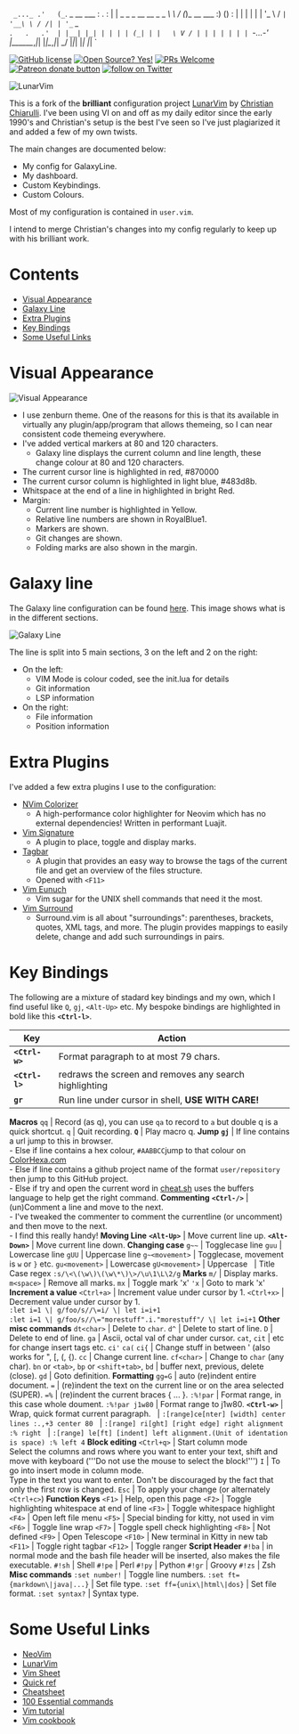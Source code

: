 `
   _..._
 .'   (_`.    _                         __     ___
:  .      :  | |   _   _ _ __   __ _ _ _\ \   / (_)_ __ ___
:)    ()  :  | |  | | | | '_ \ / _` | '__\ \ / /| | '_ ` _ \
`.   .   .'  | |__| |_| | | | | (_| | |   \ V / | | | | | | |
  `-...-'    |_____\__,_|_| |_|\__,_|_|    \_/  |_|_| |_| |_|
`

<!-- Christian Information -->
<!-- {{{1 -->
[![GitHub license](https://img.shields.io/github/license/ChristianChiarulli/LunarVim)](https://github.com/ChristianChiarulli/LunarVim/blob/master/LICENSE)
[![Open Source? Yes!](https://badgen.net/badge/Open%20Source%20%3F/Yes%21/blue?icon=github)](https://github.com/ChristianChiarulli/lunarvim)
[![PRs Welcome](https://img.shields.io/badge/PRs-welcome-brightgreen.svg?style=flat-square)](http://makeapullrequest.com)
<a href="https://patreon.com/chrisatmachine" title="Donate to this project using Patreon"><img src="https://img.shields.io/badge/patreon-donate-yellow.svg" alt="Patreon donate button" /></a>
<a href="https://twitter.com/intent/follow?screen_name=chrisatmachine"><img src="https://img.shields.io/twitter/follow/chrisatmachine?style=social&logo=twitter" alt="follow on Twitter"></a>
<!-- }}}1 -->

<!-- Main Image -->
<!-- {{{1 -->
![LunarVim](./utils/media/demoScreen.png)
<!-- }}}1 -->

<!-- Introduction -->
<!-- {{{1 -->

This is a fork of the **brilliant** configuration project
[LunarVim](https://github.com/ChristianChiarulli/LunarVim) by [Christian
Chiarulli](https://twitter.com/intent/follow?screen_name=chrisatmachine).
I've been using VI on and off as my daily editor since the early 1990's and
Christian's setup is the best I've seen so I've just plagiarized it and added a
few of my own twists.

The main changes are documented below:

- My config for GalaxyLine.
- My dashboard.
- Custom Keybindings.
- Custom Colours.

Most of my configuration is contained in `user.vim`.

I intend to merge Christian's changes into my config regularly to keep up with
his brilliant work.

<!-- }}}1 -->

# Contents
<!-- {{{1 -->
- [Visual Appearance](#visual-appearance)
- [Galaxy Line](#galaxy-line)
- [Extra Plugins](#extra-plugins)
- [Key Bindings](#key-bindings)
- [Some Useful Links](#some-useful-links)
<!-- }}}1 -->

# Visual Appearance
<!-- {{{1 -->
![Visual Appearance](./utils/media/VisualAppearance.png)
- I use zenburn theme.  One of the reasons for this is that its available in virtually
  any plugin/app/program that allows themeing, so I can near consistent code themeing
  everywhere.
- I've added vertical markers at 80 and 120 characters.
  - Galaxy line displays the current column and line length, these change colour at 80 and 120 characters.
- The current cursor line is highlighted in red, #870000
- The current cursor column is highlighted in light blue, #483d8b.
- Whitspace at the end of a line in highlighted in bright Red.
- Margin:
  - Current line number is highlighted in Yellow.
  - Relative line numbers are shown in RoyalBlue1.
  - Markers are shown.
  - Git changes are shown.
  - Folding marks are also shown in the margin.
<!-- }}}1 -->

# Galaxy line
<!-- {{{1 -->
The Galaxy line configuration can be found [here](https://github.com/jimcornmell/LunarVim/blob/master/lua/lv-galaxyline/init.lua).
This image shows what is in the different sections.

![Galaxy Line](./utils/media/GalaxyLine.svg)

The line is split into 5 main sections, 3 on the left and 2 on the right:

- On the left:
  - VIM Mode is colour coded, see the init.lua for details
  - Git information
  - LSP information
- On the right:
  - File information
  - Position information
<!-- }}}1 -->

# Extra Plugins
<!-- {{{1 -->
I've added a few extra plugins I use to the configuration:

- [NVim Colorizer](https://github.com/norcalli/nvim-colorizer.lua)
  - A high-performance color highlighter for Neovim which has no external dependencies! Written in performant Luajit.
- [Vim Signature](https://github.com/kshenoy/vim-signature)
  - A plugin to place, toggle and display marks.
- [Tagbar](https://github.com/preservim/tagbar)
  - A plugin that provides an easy way to browse the tags of the current file and get an overview of the files structure.
  - Opened with `<F11>`
- [Vim Eunuch](https://github.com/tpope/vim-eunuch)
  - Vim sugar for the UNIX shell commands that need it the most.
- [Vim Surround](https://github.com/tpope/vim-surround)
  - Surround.vim is all about "surroundings": parentheses, brackets, quotes,
    XML tags, and more. The plugin provides mappings to easily delete, change and add such surroundings in pairs.
<!-- }}}1 -->

# Key Bindings
<!-- {{{1 -->

The following are a mixture of stadard key bindings and my own, which I find
useful like `Q`, `gj`, `<Alt-Up>` etc.   My bespoke bindings are highlighted in bold like this **`<Ctrl-l>`**.

Key                                    | Action
-------------------------------------- | ---------------------------------
**`<Ctrl-w>`**                     | Format paragraph to at most 79 chars.
**`<Ctrl-l>`**                     | redraws the screen and removes any search highlighting
**`gr`**                           | Run line under cursor in shell, **USE WITH CARE!**
__Macros__
`qq`                               | Record (as q), you can use `qa` to record to `a` but double q is a quick shortcut.
`q`                                | Quit recording.
**`Q`**                            | Play macro q.
__Jump__
**`gj`**                           | If line contains a url jump to this in browser.<br/> - Else if line contains a hex colour, `#AABBCC`jump to that colour on [ColorHexa.com](https://www.colorhexa.com)<br/>- Else if line contains a github project name of the format  `user/repository` then jump to this GitHub project.<br/>- Else if try and open the current word in [cheat.sh](https://cheat.sh) uses the buffers language to help get the right command.
__Commenting__
**`<Ctrl-/>`**                     | (un)Comment a line and move to the next.<br/> - I've tweaked the commenter to comment the currentline (or uncomment) and then move to the next.  <br/> - I find this really handy!
__Moving Line__
**`<Alt-Up>`**                     | Move current line up.
**`<Alt-Down>`**                   | Move current line down.
__Changing case__
`g~~`                              | Togglecase line
`guu`                              | Lowercase line
`gUU`                              | Uppercase line
`g~<movement>`                     | Togglecase, movement is `w` or `}` etc.
`gu<movement>`                     | Lowercase
`gU<movement>`                     | Uppercase
&nbsp;                                 | Title Case regex `:s/\<\(\w\)\(\w\*\)\>/\u\1\L\2/g`
__Marks__
`m/`                               | Display marks.
`m<space>`                         | Remove all marks.
`mx`                               | Toggle mark 'x'
`'x`                               | Goto to mark 'x'
__Increment a value__
`<Ctrl+a>`                         | Increment value under cursor by 1.
`<Ctrl+x>`                         | Decrement value under cursor by 1.<br/>`:let i=1 \| g/foo/s//\=i/ \| let i=i+1`<br/>`:let i=1 \| g/foo/s//\="morestuff".i."morestuff"/ \| let i=i+1`
__Other misc commands__
`dt<char>`                         | Delete to `char`.
`d^`                               | Delete to start of line.
`D`                                | Delete to end of line.
`ga`                               | Ascii, octal val of char under cursor.
`cat`, `cit`                   | etc for change insert tags etc.
`ci'` `ca(` `ci{`          | Change stuff in between ' (also works for ", [, (, {).
`cc`                               | Change current line.
`cf<char>`                         | Change to `char` (any char).
`bn` or `<tab>`, `bp` or `<shift+tab>`, `bd`                                  | buffer next, previous, delete (close).
`gd`                               | Goto definition.
__Formatting__
`gg=G`                             | auto (re)indent entire document.
`=`                                | (re)indent the text on the current line or on the area selected (SUPER).
`=%`                               | (re)indent the current braces { ... }.
`:%!par`                           | Format range, in this case whole doument.
`:%!par j1w80`                     | Format range to j1w80.
**`<Ctrl-w>`**                     | Wrap, quick format current paragraph.
&nbsp;                             | `:[range]ce[nter] [width] center lines :.,+3 center 80`
&nbsp;                             | `:[range] ri[ght] [right edge] right alignment :% right`
&nbsp;                             | `:[range] le[ft] [indent] left alignment.(Unit of identation is space) :% left 4`
__Block editing__
`<Ctrl+q>`                         | Start column mode<br/>Select the columns and rows where you want to enter your text, shift and move with keyboard ('''Do not use the mouse to select the block!''')
`I`                                | To go into insert mode in column mode.<br/>Type in the text you want to enter. Don't be discouraged by the fact that only the first row is changed.
`Esc`                              | To apply your change (or alternately `<Ctrl+c>`)
__Function Keys__
`<F1>`                             | Help, open this page
`<F2>`                             | Toggle highlighting whitespace at end of line
`<F3>`                             | Toggle whitespace highlight
`<F4>`                             | Open left file menu
`<F5>`                             | Special binding for kitty, not used in vim
`<F6>`                             | Toggle line wrap
`<F7>`                             | Toggle spell check highlighting
`<F8>`                             | Not defined
`<F9>`                             | Open Telescope
`<F10>`                            | New terminal in Kitty in new tab
`<F11>`                            | Toggle right tagbar
`<F12>`                            | Toggle ranger
__Script Header__
`#!ba`                             | in normal mode and the bash file header will be inserted, also makes the file executable.
`#!sh`                             | Shell
`#!pe`                             | Perl
`#!py`                             | Python
`#!gr`                             | Groovy
`#!zs`                             | Zsh
__Misc commands__
`:set number!`                     | Toggle line numbers.
`:set ft={markdown\|java|...}`     | Set file type.
`:set ff={unix\|html\|dos}`        | Set file format.
`:set syntax?`                     | Syntax type.
<!-- }}}1 -->

# Some Useful Links
<!-- {{{1 -->
- [NeoVim](https://neovim.io)
- [LunarVim](https://github.com/ChristianChiarulli/LunarVim)
- [Vim Sheet](http://vimsheet.com)
- [Quick ref](http://tnerual.eriogerg.free.fr/vimqrc.html)
- [Cheatsheet](https://paulgorman.org/technical/vim.html)
- [100 Essential commands](https://catswhocode.com/vim-commands/)
- [Vim tutorial](https://www.openvim.com/)
- [Vim cookbook](http://www.oualline.com/vim-cook.html)
<!-- }}}1 -->
